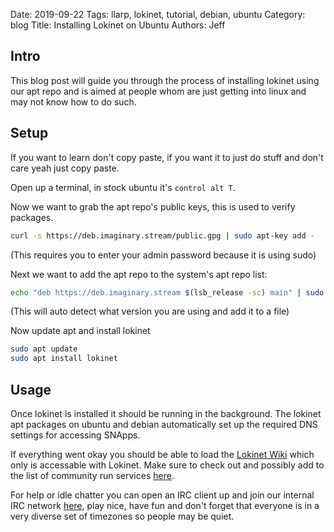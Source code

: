 Date: 2019-09-22
Tags: llarp, lokinet, tutorial, debian, ubuntu
Category: blog
Title: Installing Lokinet on Ubuntu
Authors: Jeff

## Intro

This blog post will guide you through the process of installing lokinet using our apt repo and is 
aimed at people whom are just getting into linux and may not know how to do such.

## Setup

If you want to learn don't copy paste, if you want it to just do stuff and don't care yeah just copy paste.

Open up a terminal, in stock ubuntu it's `control alt T`.

Now we want to grab the apt repo's public keys, this is used to verify packages.

```bash
curl -s https://deb.imaginary.stream/public.gpg | sudo apt-key add -
```

(This requires you to enter your admin password because it is using sudo)

Next we want to add the apt repo to the system's apt repo list:

```bash
echo "deb https://deb.imaginary.stream $(lsb_release -sc) main" | sudo tee /etc/apt/sources.list.d/imaginary.stream.list
```

(This will auto detect what version you are using and add it to a file)

Now update apt and install lokinet

```bash
sudo apt update
sudo apt install lokinet
```

## Usage

Once lokinet is installed it should be running in the background. The lokinet apt packages on ubuntu and debian automatically
set up the required DNS settings for accessing SNApps.

If everything went okay you should be able to load the [Lokinet Wiki](http://icxqqcpd3sfkjbqifn53h7rmusqa1fyxwqyfrrcgkd37xcikwa7y.loki/wiki/index.php?title=Main_Page) which only is accessable with Lokinet. Make sure to check out and possibly add to the list of community run services [here](http://icxqqcpd3sfkjbqifn53h7rmusqa1fyxwqyfrrcgkd37xcikwa7y.loki/wiki/index.php?title=Community_services).

For help or idle chatter you can open an IRC client up and join our internal IRC network [here](irc://icxqqcpd3sfkjbqifn53h7rmusqa1fyxwqyfrrcgkd37xcikwa7y.loki/lokinet), play nice, have fun and don't forget that everyone is in a very diverse set of timezones so people may be quiet.